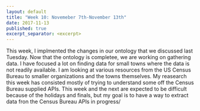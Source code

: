 ```yaml
---
layout: default
title: "Week 10: Novemeber 7th-November 13th"
date: 2017-11-13
published: true
excerpt_separator: <excerpt>
---
```

This week, I implmented the changes in our ontology that we discussed last Tuesday. Now that the ontology is completee, we are working on gathering data. <excerpt> I have focused a lot on finding data for small towns where the data is not readily available. I am looking at various resources from the US Census Bureau to smaller organizations and the towns themselves. My reasearch this week has consisted mostly of trying to understand some off the Census Bureau supplied APIs. This week and the next are expected to be difficult because of the holidays and finals, but my goal is to have a way to extract data fron the Census Bureau APIs in progress/
